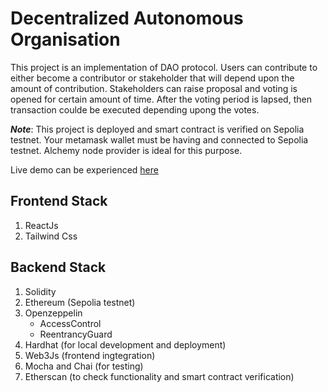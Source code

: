 # Decentralized Autonomous Organisation

This project is an implementation of DAO protocol. Users can contribute to either become a contributor or stakeholder that will depend upon the amount of contribution. Stakeholders can raise proposal and voting is opened for certain amount of time. After the voting period is lapsed, then transaction coulde be executed depending upong the votes.<br/>

***Note***: This project is deployed and smart contract is verified on Sepolia testnet. Your metamask wallet must be having and connected to Sepolia testnet. Alchemy node provider is ideal for this purpose.

Live demo can be experienced [here](https://dao-m-waqas88.vercel.app/)

## Frontend Stack
1. ReactJs
2. Tailwind Css

## Backend Stack
1. Solidity
2. Ethereum (Sepolia testnet)
3. Openzeppelin
    - AccessControl
    - ReentrancyGuard
4. Hardhat (for local development and deployment)
5. Web3Js (frontend ingtegration)
6. Mocha and Chai (for testing)
7. Etherscan (to check functionality and smart contract verification)
